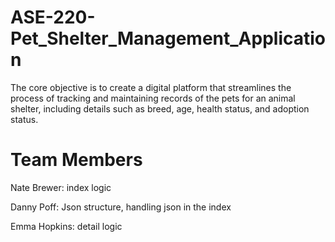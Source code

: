 # ASE-220-Pet_Shelter_Management_Application
The core objective is to create a digital platform that streamlines the process of tracking and maintaining records of the pets for an animal shelter, including details such as breed, age, health status, and adoption status. 

# Team Members

  Nate Brewer: index logic
  
  Danny Poff: Json structure, handling json in the index
  
  Emma Hopkins: detail logic
